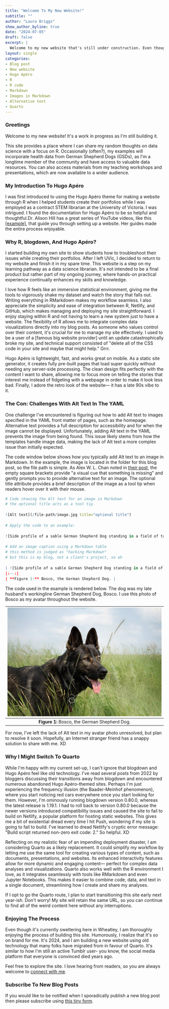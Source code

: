 ```yaml
---
title: "Welcome To My New Website!"
subtitle: ""
author: "Laura Briggs"
show_author_byline: true
date: "2024-07-05"
draft: false
excerpt: |
  Welcome to my new website that's still under construction. Even though it's 2024, the site is built using R, blogdown, and Hugo Apéro. Let me explain why this is totally on brand for me.
layout: single
categories:
- Blog post
- New website
- Hugo Apéro
- R
- R code
- Markdown
- Images in Markdown
- Alternative text
- Quarto
---
```


### Greetings

Welcome to my new website! It's a work in progress as I'm still building it.

This site provides a place where I can share my random thoughts on data science with a focus on R. Occasionally (often?), my examples will incorporate health data from German Shepherd Dogs (GSDs), as I'm a longtime member of the community and have access to valuable data resources. You can also access materials from my teaching workshops and presentations, which are now available to a wider audience.

### My Introduction To Hugo Apéro

I was first introduced to using the Hugo Apéro theme for making a website through R when I helped students create their portfolios while I was employed as a contract STEM librarian at the University of Victoria. I was intrigued. I found the documentation for Hugo Apéro to be so helpful and thoughtful.Dr. Alison Hill has a great series of YouTube videos, like this [[example]](https://youtu.be/RksaNh5Ywbo?si=8CVapkGBuTfkjrCn), that guide you through setting up a website. Her guides made the entire process enjoyable.

### Why R, blogdown, And Hugo Apéro?

I started building my own site to show students how to troubleshoot their issues while creating their portfolios. After I left UVic, I decided to return to my website and finish it in my spare time. This website is a step on my learning pathway as a data science librarian. It's not intended to be a final product but rather part of my ongoing journey, where hands-on practical experience continually enhances my skills and knowledge.

I love how R feels like an immersive statistical environment, giving me the tools to vigorously shake my dataset and watch the story that falls out. Writing everything in RMarkdown makes my workflow seamless. I also appreciate the simplicity and ease of integration between R, Netlify, and GitHub, which makes managing and deploying my site straightforward. I enjoy staying within R and not having to learn a new system just to have a website. The flexibility of R allows me to integrate complex data visualizations directly into my blog posts. As someone who values control over their content, it's crucial for me to manage my site effectively. I used to be a user of a [famous big website provider] until an update catastrophically broke my site, and technical support consisted of "delete all of the CSS code in your site and maybe that might help." Grrr.

Hugo Apéro is lightweight, fast, and works great on mobile. As a static site generator, it creates fully pre-built pages that load super quickly without needing any server-side processing. The clean design fits perfectly with the content I want to share, allowing me to focus more on telling the stories that interest me instead of fidgeting with a webpage in order to make it look less bad. Finally, I adore the retro look of the website— it has a late 90s vibe to it.

### The Con: Challenges With Alt Text In The YAML

One challenge I’ve encountered is figuring out how to add Alt text to images specified in the YAML front matter of pages, such as the homepage. Alternative text provides a full description for accessibility and for when the image cannot be displayed. Unfortunately, adding Alt text in the YAML prevents the image from being found. This issue likely stems from how the templates handle image data, making the lack of Alt text a more complex issue than initially expected.

The code window below shows how you typically add Alt text to an image in Markdown. In the example, the image is located in the folder for this blog post, so the file path is simple. As Alex W. L. Chan noted in [their post](https://alexwlchan.net/2021/markdown-image-syntax/), the empty square brackets provide "a visual cue that something is missing" and gently prompts you to provide alternative text for an image. The optional title attribute provides a brief description of the image as a tool tip when readers hover over it with their mouse.


``` r
# Code showing the Alt text for an image in Markdown
# the optional title acts as a tool tip

![Alt text](/file-path/image.jpg title="optional title")

# Apply the code to an example:

![Side profile of a sable German Shepherd Dog standing in a field of tall grass](bosco.jpg "Bosco, a sable German Shepherd Dog")

# Add an image caption using a Markdown table
# this method is judged as "hacking Markdown"
# but this is my blog, not a client's project, so eh

| ![Side profile of a sable German Shepherd Dog standing in a field of tall grass](bosco.jpg "Bosco, a sable German Shepherd Dog") |
|:--:|
| **Figure 1:** Bosco, the German Shepherd Dog. |
```

The code used in the example is rendered below. The dog was my late husband's workingline German Shepherd Dog, Bosco. I use this photo of Bosco as my avatar throughout the website.

| ![Side profile of a sable German Shepherd Dog standing in a field of tall grass](bosco.jpg "Bosco, a sable German Shepherd Dog") |
|:--:|
| **Figure 1:** Bosco, the German Shepherd Dog. |

For now, I’ve left the lack of Alt text in my avatar photo unresolved, but plan to resolve it soon. Hopefully, an Internet stranger friend has a snappy solution to share with me. XD

### Why I Might Switch To Quarto

While I'm happy with my current set-up, I can't ignore that blogdown and Hugo Apéro feel like old technology. I've read several posts from 2022 by bloggers discussing their transitions away from blogdown and encountered numerous abandoned Hugo Apéro-themed sites. Perhaps I'm just experiencing the frequency illusion (the Baader-Meinhof phenomenon), where you start noticing red cars everywhere once you start looking for them. However, I'm ominously running blogdown version 0.80.0, whereas the latest release is 1.19.1. I had to roll back to version 0.80.0 because the newer versions introduced compatibility issues and caused the site to fail to build on Netlify, a popular platform for hosting static websites. This gives me a bit of existential dread every time I hit Push, wondering if my site is going to fail to build. I've learned to dread Netlify's cryptic error message: "Build script returned non-zero exit code: 2." So helpful. XD

Reflecting on my realistic fear of an impending deployment disaster, I am considering Quarto as a likely replacement. It could simplify my workflow by letting me use the same tool for creating various types of content, such as documents, presentations, and websites. Its enhanced interactivity features allow for more dynamic and engaging content— perfect for complex data analyses and visualizations. Quarto also works well with the R environment I love, as it integrates seamlessly with tools like RMarkdown and even Jupyter Notebooks. This makes it easier to combine code, data, and text in a single document, streamlining how I create and share my analyses.

If I opt to go the Quarto route, I plan to start transitioning this site early next year-ish. Don't worry! My site will retain the same URL, so you can continue to find all of the weird content here without any interruptions.

### Enjoying The Process

Even though it's currently sweltering here in Wheatley, I am thoroughly enjoying the process of building this site. Humorously, I realize that it's so on brand for me. It's 2024, and I am building a new website using old technology that many folks have migrated from in favour of Quarto. It's similar to how I'm still an active Tumblr user- you know, the social media platform that everyone is convinced died years ago.

Feel free to explore the site. I love hearing from readers, so you are always welcome to [connect with me](/contact).

### Subscribe To New Blog Posts

If you would like to be notified when I sporadically publish a new blog post then please subscribe using [this tiny form](https://dashboard.mailerlite.com/forms/1012938/126123917064537119/share). 
